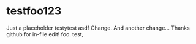 testfoo123
==========

Just a placeholder testytest
asdf
Change.
And another change...
Thanks github for in-file edit!
foo.
test,
